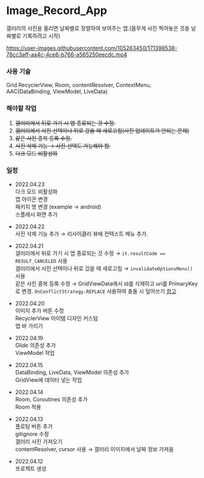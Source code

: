 # Image_Record_App
갤러리의 사진을 올리면 날짜별로 정렬하여 보여주는 앱.(몸무게 사진 찍어놓은 것을 날짜별로 기록하려고 시작)

https://user-images.githubusercontent.com/105263450/171398538-78cc3aff-aa4c-4ce6-b766-a565250eecdc.mp4

### 사용 기술
Grid RecyclerView, Room, contentResolver, ContextMenu, AAC(DataBinding, ViewModel, LiveData)

### 해야할 작업
1. ~~갤러리에서 뒤로 가기 시 앱 종료되는 것 수정.~~
2. ~~갤러리에서 사진 선택이나 뒤로 갔을 때 새로고침(사진 업데이트가 안되는 문제)~~
3. ~~같은 사진 중복 등록 수정.~~
4. ~~사진 삭제 기능 → 사진 선택도 가능해야 함.~~
5. ~~다크 모드 비활성화~~


### 일정
- 2022.04.23<br/>
  다크 모드 비활성화<br/>
  앱 아이콘 변경<br/>
  패키지 명 변경 (example → android)<br/>
  스플래시 화면 추가
  
- 2022.04.22<br/>
  사진 삭제 기능 추가 → 리사이클러 뷰에 컨텍스트 메뉴 추가.<br/>
  
- 2022.04.21<br/>
  갤러리에서 뒤로 가기 시 앱 종료되는 것 수정 → `it.resultCode == RESULT_CANCELED` 사용<br/>
  갤러리에서 사진 선택이나 뒤로 갔을 때 새로고침 → `invalidateOptionsMenu()` 사용<br/>
  같은 사진 중복 등록 수정 → GridViewData에서 id를 삭제하고 uri를 PrimaryKey로 변경. `OnConflictStrategy.REPLACE` 사용하여 충돌 시 덮어쓰기 [참고](https://developer.android.com/reference/android/arch/persistence/room/OnConflictStrategy)

- 2022.04.20<br/>
  이미지 추가 버튼 수정<br/>
  RecyclerView 아이템 디자인 커스텀<br/>
  앱 바 가리기

- 2022.04.19<br/>
  Glide 의존성 추가<br/>
  ViewModel 작업

- 2022.04.15<br/>
  DataBinding, LiveData, ViewModel 의존성 추가<br/>
  GridView에 데이터 넣는 작업

- 2022.04.14<br/>
  Room, Coroutines 의존성 추가<br/>
  Room 적용

- 2022.04.13<br/>
  플로팅 버튼 추가<br/>
  gitignore 수정<br/>
  갤러리 사진 가져오기 <br/>
  contentResolver, cursor 사용 → 갤러리 이미지에서 날짜 정보 가져옴 

- 2022.04.12<br/>
  프로젝트 생성